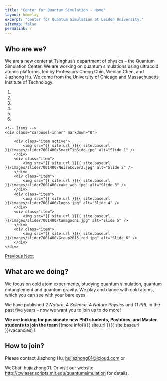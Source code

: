 ```yaml
---
title: "Center for Quantum Simulation - Home"
layout: homelay
excerpt: "Center for Quantum Simulation at Leiden University."
sitemap: false
permalink: /
---
```


## Who are we?

We are a new center at Tsinghua’s department of physics – the Quantum Simulation Center. We are working on quantum simulations using ultracold atomic platforms, led by Professors Cheng Chin, Wenlan Chen, and Jiazhong Hu. We come from the University of Chicago and Massachusetts Institute of Technology.

<div markdown="0" id="carousel" class="carousel slide" data-ride="carousel" data-interval="5000" data-pause="hover" >
    <!-- Menu -->
    <ol class="carousel-indicators">
        <li data-target="#carousel" data-slide-to="0" class="active"></li>
        <li data-target="#carousel" data-slide-to="1"></li>
        <li data-target="#carousel" data-slide-to="2"></li>
        <li data-target="#carousel" data-slide-to="3"></li>
        <li data-target="#carousel" data-slide-to="4"></li>
        <li data-target="#carousel" data-slide-to="5"></li>
    </ol>

    <!-- Items -->
    <div class="carousel-inner" markdown="0">
    
        <div class="item active">
            <img src="{{ site.url }}{{ site.baseurl }}/images/slider7001400/SmartTipSide.jpg" alt="Slide 1" />
        </div>
        <div class="item">
            <img src="{{ site.url }}{{ site.baseurl }}/images/slider7001400/NoiseCover2.jpg" alt="Slide 2" />
        </div>
        <div class="item">
            <img src="{{ site.url }}{{ site.baseurl }}/images/slider7001400/cake_web.jpg" alt="Slide 3" />
        </div>
        <div class="item">
            <img src="{{ site.url }}{{ site.baseurl }}/images/slider7001400/logos.jpg" alt="Slide 4" />
        </div>
        <div class="item">
            <img src="{{ site.url }}{{ site.baseurl }}/images/slider7001400/tamagochi.jpg" alt="Slide 5" />
        </div>
        <div class="item">
            <img src="{{ site.url }}{{ site.baseurl }}/images/slider7001400/Group2015_red.jpg" alt="Slide 6" />
        </div>
    </div>
  <a class="left carousel-control" href="#carousel" role="button" data-slide="prev">
    <span class="glyphicon glyphicon-chevron-left" aria-hidden="true"></span>
    <span class="sr-only">Previous</span>
  </a>
  <a class="right carousel-control" href="#carousel" role="button" data-slide="next">
    <span class="glyphicon glyphicon-chevron-right" aria-hidden="true"></span>
    <span class="sr-only">Next</span>
  </a>
</div>

## What are we doing?


We focus on cold atom experiments, studying quantum simulation, quantum entanglement and quantum gravity. We play and dance with cold atoms, which you can see with your bare eyes.

We have published 2 *Nature*, 4 *Science*, 4 *Nature Physics* and *11 PRL* in the past five years – now we want you to join us to do more!

 **We are  looking for passionate new PhD students, Postdocs, and Master students to join the team** [(more info)]({{ site.url }}{{ site.baseurl }}/vacancies) **!**

## How to join?

 Please contact Jiazhong Hu, hujiazhong01@icloud.com or

WeChat: hujiazhong01. Or visit our website http://cwlaser.scripts.mit.edu/quantumsimulation for details.


